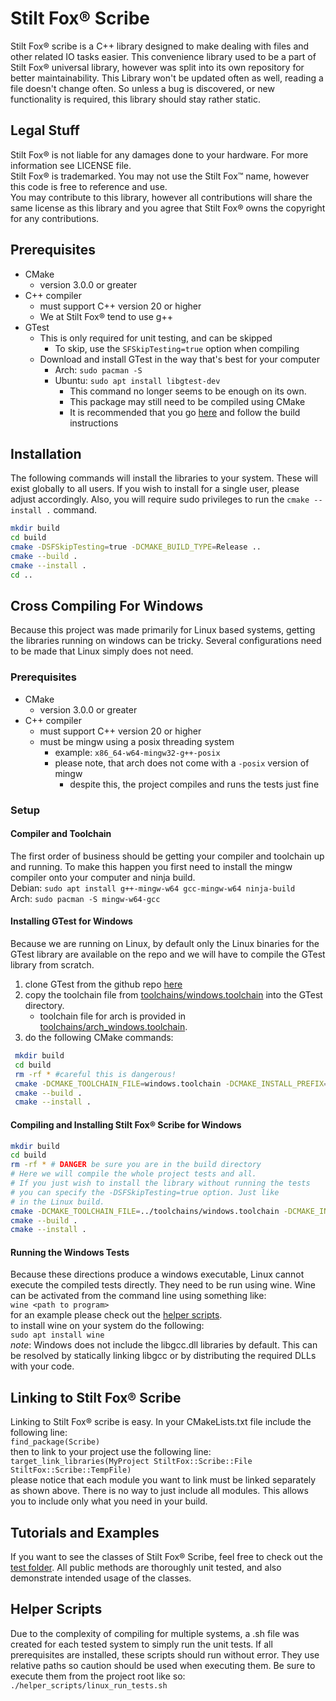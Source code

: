 # Stilt Fox&reg; Scribe
Stilt Fox&reg; scribe is a C++ library designed to make dealing with files and other related IO tasks easier. This convenience
library used to be a part of Stilt Fox&reg; universal library, however was split into its own repository for better maintainability.
This Library won't be updated often as well, reading a file doesn't change often. So unless a bug is discovered, or new functionality
is required, this library should stay rather static.

## Legal Stuff
Stilt Fox&reg; is not liable for any damages done to your hardware. For more information see LICENSE file.\
Stilt Fox&reg; is trademarked. You may not use the Stilt Fox™ name, however this code is free to reference and use.\
You may contribute to this library, however all contributions will share the same license as this library and you agree that Stilt Fox&reg; owns the copyright for any contributions.

## Prerequisites
- CMake
  - version 3.0.0 or greater
- C++ compiler
  - must support C++ version 20 or higher
  - We at Stilt Fox&reg; tend to use g++
- GTest
  - This is only required for unit testing, and can be skipped
    - To skip, use the `SFSkipTesting=true` option when compiling
  - Download and install GTest in the way that's best for your computer
    - Arch: `sudo pacman -S`
    - Ubuntu: `sudo apt install libgtest-dev`
      - This command no longer seems to be enough on its own.
      - This package may still need to be compiled using CMake
      - It is recommended that you go [here](https://github.com/google/googletest) and follow the build instructions

## Installation
The following commands will install the libraries to your system. These will exist globally to all users. If you wish to
install for a single user, please adjust accordingly. Also, you will require sudo privileges to run the `cmake --install .`
command.
``` bash
mkdir build
cd build
cmake -DSFSkipTesting=true -DCMAKE_BUILD_TYPE=Release .. 
cmake --build .
cmake --install .
cd ..
```

## Cross Compiling For Windows
Because this project was made primarily for Linux based systems, getting the libraries running on windows can be tricky. Several configurations need to be made that Linux simply does not need.

### Prerequisites
- CMake
  - version 3.0.0 or greater
- C++ compiler
  - must support C++ version 20 or higher
  - must be mingw using a posix threading system
    - example: `x86_64-w64-mingw32-g++-posix`
    - please note, that arch does not come with a `-posix` version of mingw
      - despite this, the project compiles and runs the tests just fine

### Setup
#### Compiler and Toolchain
The first order of business should be getting your compiler and toolchain up and running. To make this happen you first need to install the mingw compiler onto your computer and ninja build.\
Debian: `sudo apt install g++-mingw-w64 gcc-mingw-w64 ninja-build` \
Arch: `sudo pacman -S mingw-w64-gcc`

#### Installing GTest for Windows
Because we are running on Linux, by default only the Linux binaries for the GTest library are available on the repo and we will have to compile the GTest library from scratch. 
1. clone GTest from the github repo [here](https://github.com/google/googletest)
2. copy the toolchain file from [toolchains/windows.toolchain](toolchains) into the GTest directory.
   - toolchain file for arch is provided in [toolchains/arch_windows.toolchain](toolchains).
3. do the following CMake commands:
``` bash
 mkdir build
 cd build
 rm -rf * #careful this is dangerous!
 cmake -DCMAKE_TOOLCHAIN_FILE=windows.toolchain -DCMAKE_INSTALL_PREFIX=/usr/i686-w64-mingw32/ ..
 cmake --build .
 cmake --install .
 ```

#### Compiling and Installing Stilt Fox&reg; Scribe for Windows
```bash
mkdir build
cd build
rm -rf * # DANGER be sure you are in the build directory
# Here we will compile the whole project tests and all.
# If you just wish to install the library without running the tests
# you can specify the -DSFSkipTesting=true option. Just like
# in the Linux build.
cmake -DCMAKE_TOOLCHAIN_FILE=../toolchains/windows.toolchain -DCMAKE_INSTALL_PREFIX=/usr/i686-w64-mingw32/ -DCMAKE_BUILD_TYPE=Release -G Ninja ..
cmake --build .
cmake --install .
```

#### Running the Windows Tests
Because these directions produce a windows executable, Linux cannot execute the compiled tests directly. They need to be run using wine. Wine can be activated from the command line using something like:\
`wine <path to program>`\
for an example please check out the [helper scripts](helper_scripts).\
to install wine on your system do the following:\
`sudo apt install wine`\
*note*: Windows does not include the libgcc.dll libraries by  default. This can be resolved by statically linking libgcc or
by distributing the required DLLs with your code.

## Linking to Stilt Fox&reg; Scribe
Linking to Stilt Fox&reg; scribe is easy. In your CMakeLists.txt file include the following line:\
`find_package(Scribe)`\
then to link to your project use the following line:\
`target_link_libraries(MyProject StiltFox::Scribe::File StiltFox::Scribe::TempFile)`\
please notice that each module you want to link must be linked separately as shown above. There is no way to just include all
modules. This allows you to include only what you need in your build.

## Tutorials and Examples
If you want to see the classes of Stilt Fox&reg; Scribe, feel free to check out the [test folder](test). All public methods
are thoroughly unit tested, and also demonstrate intended usage of the classes.

## Helper Scripts
Due to the complexity of compiling for multiple systems, a .sh file was created for each tested system to simply run the unit tests. If all prerequisites are installed, these scripts should run without error. They use relative paths so caution should be used when executing them. Be sure to execute them from the project root like so:\
`./helper_scripts/linux_run_tests.sh`